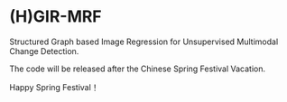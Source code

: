 # (H)GIR-MRF
Structured Graph based Image Regression for Unsupervised Multimodal Change Detection.

The code will be released after the Chinese Spring Festival Vacation.

Happy Spring Festival！
